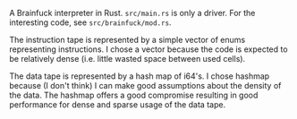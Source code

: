 A Brainfuck interpreter in Rust. `src/main.rs` is only a driver. For the 
interesting code, see `src/brainfuck/mod.rs`.

The instruction tape is represented by a simple vector of enums representing 
instructions. I chose a vector because the code is expected to be relatively 
dense (i.e. little wasted space between used cells).

The data tape is represented by a hash map of i64's. I chose hashmap because 
(I don't think) I can make good assumptions about the density of the data. The
hashmap offers a good compromise resulting in good performance for dense and
sparse usage of the data tape.
